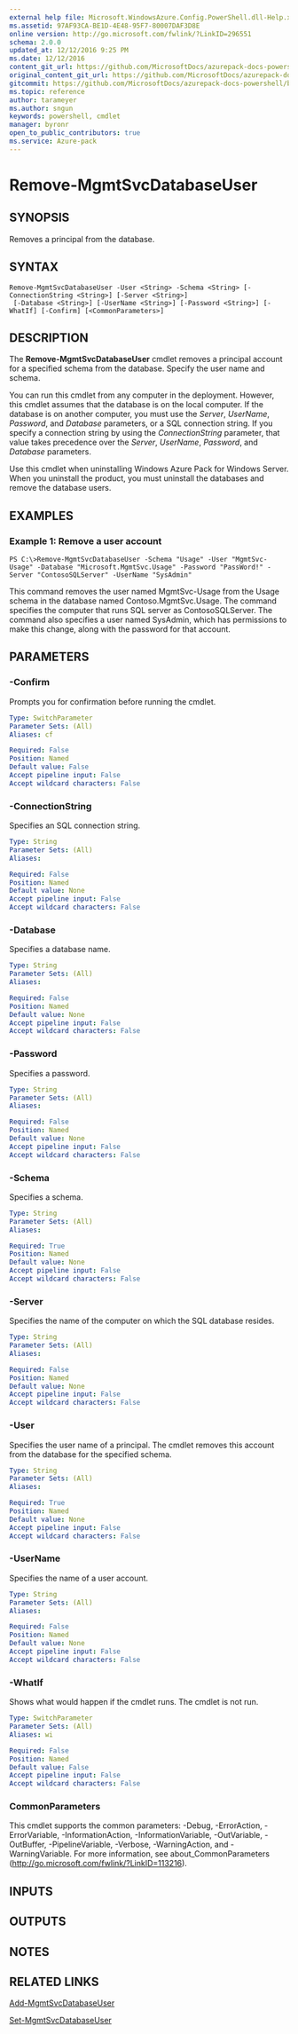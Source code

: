 ```yaml
---
external help file: Microsoft.WindowsAzure.Config.PowerShell.dll-Help.xml
ms.assetid: 97AF93CA-BE1D-4E48-95F7-80007DAF3D8E
online version: http://go.microsoft.com/fwlink/?LinkID=296551
schema: 2.0.0
updated_at: 12/12/2016 9:25 PM
ms.date: 12/12/2016
content_git_url: https://github.com/MicrosoftDocs/azurepack-docs-powershell/blob/master/AzurePack-cmdlets/Configuration/v1.0/Remove-MgmtSvcDatabaseUser.md
original_content_git_url: https://github.com/MicrosoftDocs/azurepack-docs-powershell/blob/master/AzurePack-cmdlets/Configuration/v1.0/Remove-MgmtSvcDatabaseUser.md
gitcommit: https://github.com/MicrosoftDocs/azurepack-docs-powershell/blob/b83cde31c8e8df3140400b62cc6698cfc8f37a47/AzurePack-cmdlets/Configuration/v1.0/Remove-MgmtSvcDatabaseUser.md
ms.topic: reference
author: tarameyer
ms.author: sngun
keywords: powershell, cmdlet
manager: byronr
open_to_public_contributors: true
ms.service: Azure-pack
---
```


# Remove-MgmtSvcDatabaseUser

## SYNOPSIS
Removes a principal from the database.

## SYNTAX

```
Remove-MgmtSvcDatabaseUser -User <String> -Schema <String> [-ConnectionString <String>] [-Server <String>]
 [-Database <String>] [-UserName <String>] [-Password <String>] [-WhatIf] [-Confirm] [<CommonParameters>]
```

## DESCRIPTION
The **Remove-MgmtSvcDatabaseUser** cmdlet removes a principal account for a specified schema from the database.
Specify the user name and schema.

You can run this cmdlet from any computer in the deployment.
However, this cmdlet assumes that the database is on the local computer.
If the database is on another computer, you must use the *Server*, *UserName*, *Password*, and *Database* parameters, or a SQL connection string.
If you specify a connection string by using the *ConnectionString* parameter, that value takes precedence over the *Server*, *UserName*, *Password*, and *Database* parameters.

Use this cmdlet when uninstalling Windows Azure Pack for Windows Server.
When you uninstall the product, you must uninstall the databases and remove the database users.

## EXAMPLES

### Example 1: Remove a user account
```
PS C:\>Remove-MgmtSvcDatabaseUser -Schema "Usage" -User "MgmtSvc-Usage" -Database "Microsoft.MgmtSvc.Usage" -Password "PassWord!" -Server "ContosoSQLServer" -UserName "SysAdmin"
```

This command removes the user named MgmtSvc-Usage from the Usage schema in the database named Contoso.MgmtSvc.Usage.
The command specifies the computer that runs SQL server as ContosoSQLServer.
The command also specifies a user named SysAdmin, which has permissions to make this change, along with the password for that account.

## PARAMETERS

### -Confirm
Prompts you for confirmation before running the cmdlet.

```yaml
Type: SwitchParameter
Parameter Sets: (All)
Aliases: cf

Required: False
Position: Named
Default value: False
Accept pipeline input: False
Accept wildcard characters: False
```

### -ConnectionString
Specifies an SQL connection string.

```yaml
Type: String
Parameter Sets: (All)
Aliases: 

Required: False
Position: Named
Default value: None
Accept pipeline input: False
Accept wildcard characters: False
```

### -Database
Specifies a database name.

```yaml
Type: String
Parameter Sets: (All)
Aliases: 

Required: False
Position: Named
Default value: None
Accept pipeline input: False
Accept wildcard characters: False
```

### -Password
Specifies a password.

```yaml
Type: String
Parameter Sets: (All)
Aliases: 

Required: False
Position: Named
Default value: None
Accept pipeline input: False
Accept wildcard characters: False
```

### -Schema
Specifies a schema.

```yaml
Type: String
Parameter Sets: (All)
Aliases: 

Required: True
Position: Named
Default value: None
Accept pipeline input: False
Accept wildcard characters: False
```

### -Server
Specifies the name of the computer on which the SQL database resides.

```yaml
Type: String
Parameter Sets: (All)
Aliases: 

Required: False
Position: Named
Default value: None
Accept pipeline input: False
Accept wildcard characters: False
```

### -User
Specifies the user name of a principal.
The cmdlet removes this account from the database for the specified schema.

```yaml
Type: String
Parameter Sets: (All)
Aliases: 

Required: True
Position: Named
Default value: None
Accept pipeline input: False
Accept wildcard characters: False
```

### -UserName
Specifies the name of a user account.

```yaml
Type: String
Parameter Sets: (All)
Aliases: 

Required: False
Position: Named
Default value: None
Accept pipeline input: False
Accept wildcard characters: False
```

### -WhatIf
Shows what would happen if the cmdlet runs.
The cmdlet is not run.

```yaml
Type: SwitchParameter
Parameter Sets: (All)
Aliases: wi

Required: False
Position: Named
Default value: False
Accept pipeline input: False
Accept wildcard characters: False
```

### CommonParameters
This cmdlet supports the common parameters: -Debug, -ErrorAction, -ErrorVariable, -InformationAction, -InformationVariable, -OutVariable, -OutBuffer, -PipelineVariable, -Verbose, -WarningAction, and -WarningVariable. For more information, see about_CommonParameters (http://go.microsoft.com/fwlink/?LinkID=113216).

## INPUTS

## OUTPUTS

## NOTES

## RELATED LINKS

[Add-MgmtSvcDatabaseUser](xref:Configuration/v1.0/Add-MgmtSvcDatabaseUser.md)

[Set-MgmtSvcDatabaseUser](xref:Configuration/v1.0/Set-MgmtSvcDatabaseUser.md)


